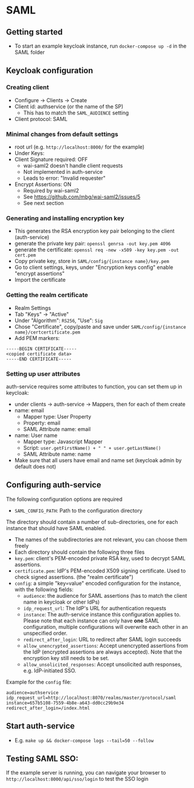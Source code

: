 # SAML

## Getting started

* To start an example keycloak instance, run `docker-compose up -d` in the SAML folder

## Keycloak configuration
### Creating client
 * Configure -> Clients -> Create
 * Client id: authservice (or the name of the SP)
   * This has to match the `SAML_AUDIENCE` setting
 * Client protocol: SAML

### Minimal changes from default settings
 * root url (e.g. `http://localhost:8000/` for the example)
 * Under Keys:
 * Client Signature required: OFF
   * wai-saml2 doesn't handle client requests
   * Not implemented in auth-service
   * Leads to error: "Invalid requester"
 * Encrypt Assertions: ON
   * Required by wai-saml2
   * See https://github.com/mbg/wai-saml2/issues/5
   * See next section

### Generating and installing encryption key
  * This generates the RSA encryption key pair belonging to the client (auth-service)
  * generate the private key pair: `openssl genrsa -out key.pem 4096`
  * generate the certificate: `openssl req -new -x509 -key key.pem -out cert.pem`
  * Copy private key, store in `SAML/config/{instance name}/key.pem`
  * Go to client settings, keys, under "Encryption keys config" enable "encrypt assertions"
  * Import the certificate

### Getting the realm certificate
  * Realm Settings
  * Tab "Keys" -> "Active"
  * Under "Algorithm": `RS256`, "Use": `Sig`
  * Chose "Certificate", copy/paste and save under `SAML/config/{instance name}/certcertificate.pem`
  * Add PEM markers:
```
-----BEGIN CERTIFICATE-----
<copied certificate data>
-----END CERTIFICATE-----
```

### Setting up user attributes
auth-service requires some attributes to function, you can set them up in keycloak:
  * under clients -> auth-service -> Mappers, then for each of them create
  * name: email
    * Mapper type: User Property
    * Property: email
    * SAML Attribute name: email
  * name: User name
    * Mapper type: Javascript Mapper
    * Script: `user.getFirstName() + " " + user.getLastName()`
    * SAML Attribute name: name
  * Make sure that all users have email and name set (keycloak admin by default does not)

## Configuring auth-service
The following configuration options are required
  * `SAML_CONFIG_PATH`: Path to the configuration directory

The directory should contain a number of sub-directories, one for each instance
that should have SAML enabled.
  * The names of the subdirectories are not relevant, you can choose them freely
  * Each directory should contain the following three files
  * `key.pem`: client's PEM-encoded private RSA key, used to decrypt SAML
    assertions.
  * `certificate.pem`: IdP's PEM-encoded X509 signing certificate. Used to check
    signed assertions. (the "realm certificate")
  * `config`: a simple "key=value" encoded configuration for the instance, with
    the following fields:
    * `audience`: the audience for SAML assertions (has to match the client name
      in keycloak or other IdPs)
    * `idp_request_url`: The IdP's URL for authentication requests
    * `instance`: The auth-service instance this configuration applies
      to. Please note that each instance can only have **one** SAML
      configuration, multiple configurations will overwrite each other in an
      unspecified order.
    * `redirect_after_login`: URL to redirect after SAML login succeeds
    * `allow_unencrypted_assertions`: Accept unencrypted assertions from the IdP
      (encrypted assertions are always accepted). Note that the encryption key
      still needs to be set.
    * `allow_unsolicited_responses`: Accept unsolicited auth responses,
      e.g. IdP-initiated SSO.

Example for the `config` file:
```
audience=authservice
idp_request_url=http://localhost:8070/realms/master/protocol/saml
instance=657b5108-7559-4b8e-a643-dd0cc29b9e34
redirect_after_login=/index.html
```

## Start auth-service
  * E.g. `make up && docker-compose logs --tail=50 --follow`

## Testing SAML SSO:

If the example server is running, you can navigate your browser to
`http://localhost:8000/api/sso/login` to test the SSO login
